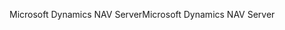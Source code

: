 <span data-ttu-id="ef4a6-101">Microsoft Dynamics NAV Server</span><span class="sxs-lookup"><span data-stu-id="ef4a6-101">Microsoft Dynamics NAV Server</span></span>